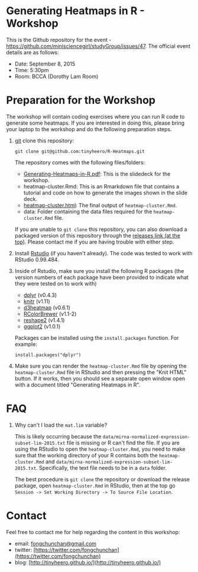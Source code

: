 # Generating Heatmaps in R - Workshop

This is the Github repository for the event - https://github.com/minisciencegirl/studyGroup/issues/47. The official event details are as follows:

* Date: September 8, 2015
* Time: 5:30pm
* Room: BCCA (Dorothy Lam Room)

# Preparation for the Workshop

The workshop will contain coding exercises where you can run R code to generate some heatmaps. If you are interested in doing this, please bring your laptop to the workshop and do the following preparation steps.

1. [git](https://git-scm.com/) clone this repository:

    ```
    git clone git@github.com:tinyheero/R-Heatmaps.git
    ```
    
    The repository comes with the following files/folders:
    
    * [Generating-Heatmaps-in-R.pdf](https://github.com/tinyheero/R-Heatmaps/blob/master/Generating-Heatmaps-in-R.pdf): This is the slidedeck for the workshop.
    * heatmap-cluster.Rmd: This is an Rmarkdown file that contains a tutorial and code on how to generate the images shown in the slide deck.
    * [heatmap-cluster.html](http://htmlpreview.github.io/?https://github.com/tinyheero/R-Heatmaps/blob/master/heatmap-cluster.html): The final output of `heatmap-cluster.Rmd`.
    * data: Folder containing the data files required for the `heatmap-cluster.Rmd` file.

    If you are unable to `git clone` this repository, you can also download a packaged version of this repository through the [releases link (at the top)](https://github.com/tinyheero/R-Heatmaps/releases). Please contact me if you are having trouble with either step.

2. Install [Rstudio](https://www.rstudio.com/) (if you haven't already). The code was tested to work with RStudio 0.99.484.
3. Inside of Rstudio, make sure you install the following R packages (the version numbers of each package have been provided to indicate what they were tested on to work with)

    * [dplyr](https://cran.r-project.org/web/packages/dplyr/index.html) (v0.4.3)
    * [knitr](https://cran.r-project.org/web/packages/knitr/index.html) (v1.11)
    * [d3heatmap](https://cran.r-project.org/web/packages/d3heatmap/index.html) (v0.6.1)
    * [RColorBrewer](https://cran.r-project.org/web/packages/RColorBrewer/index.html) (v1.1-2)
    * [reshape2](https://cran.r-project.org/web/packages/reshape2/index.html) (v1.4.1)
    * [ggplot2](https://cran.r-project.org/web/packages/ggplot2/index.html) (v1.0.1)

    Packages can be installed using the `install.packages` function. For example:

    ```{r}
    install.packages("dplyr")
    ```

4. Make sure you can render the `heatmap-cluster.Rmd` file by opening the `heatmap-cluster.Rmd` file in RStudio and then pressing the "Knit HTML" button. If it works, then you should see a separate open window open with a document titled "Generating Heatmaps in R".

# FAQ

1. Why can't I load the `mat.lim` variable?

    This is likely occurring because the `data/mirna-normalized-expression-subset-lim-2015.txt` file is missing or R can't find the file. If you are using the RStudio to open the `heatmap-cluster.Rmd`, you need to make sure that the working directory of your R contains both the `heatmap-cluster.Rmd` and `data/mirna-normalized-expression-subset-lim-2015.txt`. Specifically, the text file needs to be in a `data` folder. 
    
    The best procedure is `git clone` the repository or download the release package, open `heatmap-cluster.Rmd` in RStudio, then at the top go `Session -> Set Working Directory -> To Source File Location`. 

# Contact

Feel free to contact me for help regarding the content in this workshop:

* email: fongchunchan@gmail.com
* twitter: [https://twitter.com/fongchunchan](https://twitter.com/fongchunchan)
* blog: [http://tinyheero.github.io/](http://tinyheero.github.io/)
